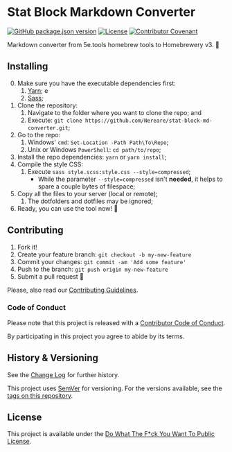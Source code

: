 # Stat Block Markdown Converter

[![GitHub package.json version](https://img.shields.io/github/package-json/v/Nereare/stat-block-md-converter)](https://github.com/Nereare/stat-block-md-converter)
[![License](https://img.shields.io/github/license/Nereare/stat-block-md-converter.svg)](LICENSE.md)
[![Contributor Covenant](https://img.shields.io/badge/Contributor%20Covenant-2.1-4baaaa.svg)](CODE-OF-CONDUCT.md)

Markdown converter from 5e.tools homebrew tools to Homebrewery v3. :game_die:

## Installing

0. Make sure you have the executable dependencies first:
    1. [Yarn](https://yarnpkg.com/); e
    2. [Sass](https://sass-lang.com/);
1. Clone the repository:
    1. Navigate to the folder where you want to clone the repo; and
    2. Execute: `git clone https://github.com/Nereare/stat-block-md-converter.git`;
2. Go to the repo:
    1. Windows' `cmd`: `Set-Location -Path Path\To\Repo`;
    2. Unix or Windows `PowerShell`: `cd path/to/repo`;
3. Install the repo dependencies: `yarn` or `yarn install`;
4. Compile the style CSS:
    1. Execute `sass style.scss:style.css --style=compressed`;
         - While the parameter `--style=compressed` isn't **needed**, it helps to spare a couple bytes of filespace;
5. Copy all the files to your server (local or remote);
    1. The dotfolders and dotfiles may be ignored;
6. Ready, you can use the tool now! :tada:

## Contributing

1. Fork it!
2. Create your feature branch: `git checkout -b my-new-feature`
3. Commit your changes: `git commit -am 'Add some feature'`
4. Push to the branch: `git push origin my-new-feature`
5. Submit a pull request :tada:

Please, also read our [Contributing Guidelines](CONTRIBUTING.md).

### Code of Conduct

Please note that this project is released with a [Contributor Code of Conduct](CODE-OF-CONDUCT.md).

By participating in this project you agree to abide by its terms.

## History & Versioning

See the [Change Log](CHANGELOG.md) for further history.

This project uses [SemVer](http://semver.org/) for versioning. For the versions
available, see the [tags on this repository](https://github.com/Nereare/stat-block-md-converter/tags).

## License

This project is available under the [Do What The F*ck You Want To Public License](http://www.wtfpl.net/).
